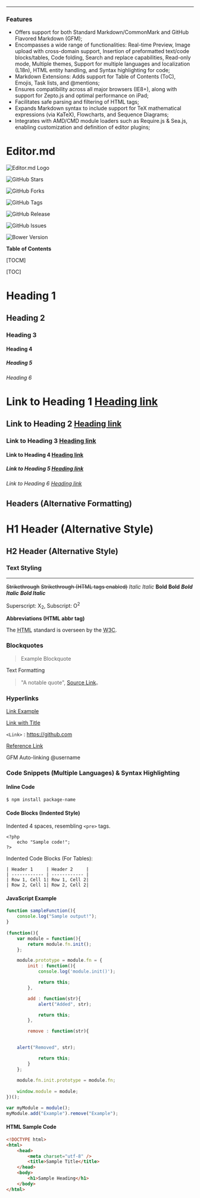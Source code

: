 
---

### Features

- Offers support for both Standard Markdown/CommonMark and GitHub Flavored Markdown (GFM);
- Encompasses a wide range of functionalities: Real-time Preview, Image upload with cross-domain support, Insertion of preformatted text/code blocks/tables, Code folding, Search and replace capabilities, Read-only mode, Multiple themes, Support for multiple languages and localization (L18n), HTML entity handling, and Syntax highlighting for code;
- Markdown Extensions: Adds support for Table of Contents (ToC), Emojis, Task lists, and @mentions;
- Ensures compatibility across all major browsers (IE8+), along with support for Zepto.js and optimal performance on iPad;
- Facilitates safe parsing and filtering of HTML tags;
- Expands Markdown syntax to include support for TeX mathematical expressions (via KaTeX), Flowcharts, and Sequence Diagrams;
- Integrates with AMD/CMD module loaders such as Require.js & Sea.js, enabling customization and definition of editor plugins;

# Editor.md

![Editor.md Logo](https://i.ibb.co/dDHR1t8/e.webp)

![GitHub Stars](https://img.shields.io/github/stars/kadoiOS/editor.md.svg) 

![GitHub Forks](https://img.shields.io/github/forks/kadoiOS/editor.md.svg) 

![GitHub Tags](https://img.shields.io/github/tag/kadoiOS/editor.md.svg) 

![GitHub Release](https://img.shields.io/github/release/kadoiOS/editor.md.svg) 

![GitHub Issues](https://img.shields.io/github/issues/kadoiOS/editor.md.svg) 

![Bower Version](https://img.shields.io/bower/v/editor.md.svg)

**Table of Contents**

[TOCM]

[TOC]

# Heading 1
## Heading 2
### Heading 3
#### Heading 4
##### Heading 5
###### Heading 6
# Link to Heading 1 [Heading link](https://github.com/kadoiOS/editor.md "Heading link")
## Link to Heading 2 [Heading link](https://github.com/kadoiOS/editor.md "Heading link")
### Link to Heading 3 [Heading link](https://github.com/kadoiOS/editor.md "Heading link")
#### Link to Heading 4 [Heading link](https://github.com/kadoiOS/editor.md "Heading link")
##### Link to Heading 5 [Heading link](https://github.com/kadoiOS/editor.md "Heading link")
###### Link to Heading 6 [Heading link](https://github.com/kadoiOS/editor.md "Heading link")

## Headers (Alternative Formatting)

H1 Header (Alternative Style)
=============

H2 Header (Alternative Style)
-------------

### Text Styling
                
----

~~Strikethrough~~ <s>Strikethrough (HTML tags enabled)</s>
*Italic* _Italic_
**Bold** __Bold__
***Bold Italic*** ___Bold Italic___

Superscript: X<sub>2</sub>, Subscript: O<sup>2</sup>

**Abbreviations (HTML abbr tag)**

The <abbr title="Hyper Text Markup Language">HTML</abbr> standard is overseen by the <abbr title="World Wide Web Consortium">W3C</abbr>.

### Blockquotes

> Example Blockquote

Text Formatting
                    
> "A notable quote", [Source Link](http://example.com)。

### Hyperlinks

[Link Example](http://example.com)

[Link with Title](http://example.com "Link Title")

`<Link>` : <https://github.com>

[Reference Link][ref] 

[ref]: http://example.com/

GFM Auto-linking @username

### Code Snippets (Multiple Languages) & Syntax Highlighting

#### Inline Code

`$ npm install package-name`

#### Code Blocks (Indented Style)

Indented 4 spaces, resembling `<pre>` tags.

    <?php
        echo "Sample code!";
    ?>
    
Indented Code Blocks (For Tables):

    | Header 1     | Header 2     |
    | ------------ | ------------ |
    | Row 1, Cell 1| Row 1, Cell 2|
    | Row 2, Cell 1| Row 2, Cell 2|

#### JavaScript Example

```javascript
function sampleFunction(){
	console.log("Sample output!");
}
 
(function(){
    var module = function(){
        return module.fn.init();
    };

    module.prototype = module.fn = {
        init : function(){
            console.log('module.init()');

			return this;
        },

		add : function(str){
			alert("Added", str);

			return this;
		},

		remove : function(str){
		

	alert("Removed", str);

			return this;
		}
    };
    
    module.fn.init.prototype = module.fn;
    
    window.module = module;
})();

var myModule = module();
myModule.add("Example").remove("Example");
```

#### HTML Sample Code

```html
<!DOCTYPE html>
<html>
    <head>
        <meta charset="utf-8" />
        <title>Sample Title</title>
    </head>
    <body>
        <h1>Sample Heading</h1>
    </body>
</html>
```
